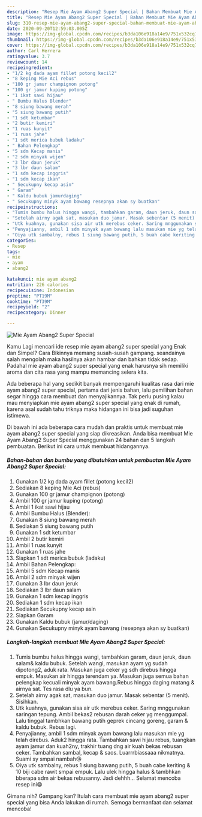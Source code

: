 ```yaml
---
description: "Resep Mie Ayam Abang2 Super Special | Bahan Membuat Mie Ayam Abang2 Super Special Yang Enak Dan Lezat"
title: "Resep Mie Ayam Abang2 Super Special | Bahan Membuat Mie Ayam Abang2 Super Special Yang Enak Dan Lezat"
slug: 310-resep-mie-ayam-abang2-super-special-bahan-membuat-mie-ayam-abang2-super-special-yang-enak-dan-lezat
date: 2020-09-20T12:59:03.005Z
image: https://img-global.cpcdn.com/recipes/b3da106e918a14e9/751x532cq70/mie-ayam-abang2-super-special-foto-resep-utama.jpg
thumbnail: https://img-global.cpcdn.com/recipes/b3da106e918a14e9/751x532cq70/mie-ayam-abang2-super-special-foto-resep-utama.jpg
cover: https://img-global.cpcdn.com/recipes/b3da106e918a14e9/751x532cq70/mie-ayam-abang2-super-special-foto-resep-utama.jpg
author: Carl Herrera
ratingvalue: 3.7
reviewcount: 14
recipeingredient:
- "1/2 kg dada ayam fillet potong kecil2"
- "8 keping Mie Aci rebus"
- "100 gr jamur champignon potong"
- "100 gr jamur kuping potong"
- "1 ikat sawi hijau"
- " Bumbu Halus Blender"
- "8 siung bawang merah"
- "5 siung bawang putih"
- "1 sdt ketumbar"
- "2 butir kemiri"
- "1 ruas kunyit"
- "1 ruas jahe"
- "1 sdt merica bubuk ladaku"
- " Bahan Pelengkap"
- "5 sdm Kecap manis"
- "2 sdm minyak wijen"
- "3 lbr daun jeruk"
- "3 lbr daun salam"
- "1 sdm kecap inggris"
- "1 sdm kecap ikan"
- " Secukupny kecap asin"
- " Garam"
- " Kaldu bubuk jamurdaging"
- " Secukupny minyk ayam bawang resepnya akan sy buatkan"
recipeinstructions:
- "Tumis bumbu halus hingga wangi, tambahkan garam, daun jeruk, daun salam&amp; kaldu bubuk. Setelah wangi, masukan ayam yg sudah dipotong2, aduk rata. Masukan juga ceker yg sdh direbus hingga empuk. Masukan air hingga terendam ya. Masukan juga semua bahan pelengkap kecuali minyak ayam bawang.Rebus hingga daging matang &amp; airnya sat. Tes rasa dlu ya bun."
- "Setelah airny agak sat, masukan duo jamur. Masak sebentar (5 menit). Sisihkan."
- "Utk kuahnya, gunakan sisa air utk merebus ceker. Saring mnggunakan saringan tepung. Ambil bekas2 rebusan darah ceker yg menggumpal. Lalu tinggal tambhkan bawang putih geprek cincang goreng, garam &amp; kaldu bubuk. Rebus lagi."
- "Penyajianny, ambil 1 sdm minyak ayam bawang lalu masukan mie yg telah direbus. Aduk2 hingga rata. Tambahkan sawi hijau rebus, tuangkan ayam jamur dan kuah2ny, trakhir tuang dng air kuah bekas rebusan ceker. Tambahkan sambal, kecap &amp; saos. Luarrrbiassaaa nikmatnya. Suami sy smpai nambah😘"
- "Oiya utk sambalny, rebus 1 siung bawang putih, 5 buah cabe keriting &amp; 10 biji cabe rawit smpai empuk. Lalu ulek hingga halus &amp; tambhkan bberapa sdm air bekas rebusanny. Jadi dehhh... Selamat mencoba resep ini😁"
categories:
- Resep
tags:
- mie
- ayam
- abang2

katakunci: mie ayam abang2 
nutrition: 226 calories
recipecuisine: Indonesian
preptime: "PT19M"
cooktime: "PT39M"
recipeyield: "2"
recipecategory: Dinner

---
```



![Mie Ayam Abang2 Super Special](https://img-global.cpcdn.com/recipes/b3da106e918a14e9/751x532cq70/mie-ayam-abang2-super-special-foto-resep-utama.jpg)

Kamu Lagi mencari ide resep mie ayam abang2 super special yang Enak dan Simpel? Cara Bikinnya memang susah-susah gampang. seandainya salah mengolah maka hasilnya akan hambar dan bahkan tidak sedap. Padahal mie ayam abang2 super special yang enak harusnya sih memiliki aroma dan cita rasa yang mampu memancing selera kita.



Ada beberapa hal yang sedikit banyak mempengaruhi kualitas rasa dari mie ayam abang2 super special, pertama dari jenis bahan, lalu pemilihan bahan segar hingga cara membuat dan menyajikannya. Tak perlu pusing kalau mau menyiapkan mie ayam abang2 super special yang enak di rumah, karena asal sudah tahu triknya maka hidangan ini bisa jadi suguhan istimewa.


Di bawah ini ada beberapa cara mudah dan praktis untuk membuat mie ayam abang2 super special yang siap dikreasikan. Anda bisa membuat Mie Ayam Abang2 Super Special menggunakan 24 bahan dan 5 langkah pembuatan. Berikut ini cara untuk membuat hidangannya.

<!--inarticleads1-->

##### Bahan-bahan dan bumbu yang dibutuhkan untuk pembuatan Mie Ayam Abang2 Super Special:

1. Gunakan 1/2 kg dada ayam fillet (potong kecil2)
1. Sediakan 8 keping Mie Aci (rebus)
1. Gunakan 100 gr jamur champignon (potong)
1. Ambil 100 gr jamur kuping (potong)
1. Ambil 1 ikat sawi hijau
1. Ambil  Bumbu Halus (Blender):
1. Gunakan 8 siung bawang merah
1. Sediakan 5 siung bawang putih
1. Gunakan 1 sdt ketumbar
1. Ambil 2 butir kemiri
1. Ambil 1 ruas kunyit
1. Gunakan 1 ruas jahe
1. Siapkan 1 sdt merica bubuk (ladaku)
1. Ambil  Bahan Pelengkap:
1. Ambil 5 sdm Kecap manis
1. Ambil 2 sdm minyak wijen
1. Gunakan 3 lbr daun jeruk
1. Sediakan 3 lbr daun salam
1. Gunakan 1 sdm kecap inggris
1. Sediakan 1 sdm kecap ikan
1. Sediakan  Secukupny kecap asin
1. Siapkan  Garam
1. Gunakan  Kaldu bubuk (jamur/daging)
1. Gunakan  Secukupny minyk ayam bawang (resepnya akan sy buatkan)




<!--inarticleads2-->

##### Langkah-langkah membuat Mie Ayam Abang2 Super Special:

1. Tumis bumbu halus hingga wangi, tambahkan garam, daun jeruk, daun salam&amp; kaldu bubuk. Setelah wangi, masukan ayam yg sudah dipotong2, aduk rata. Masukan juga ceker yg sdh direbus hingga empuk. Masukan air hingga terendam ya. Masukan juga semua bahan pelengkap kecuali minyak ayam bawang.Rebus hingga daging matang &amp; airnya sat. Tes rasa dlu ya bun.
1. Setelah airny agak sat, masukan duo jamur. Masak sebentar (5 menit). Sisihkan.
1. Utk kuahnya, gunakan sisa air utk merebus ceker. Saring mnggunakan saringan tepung. Ambil bekas2 rebusan darah ceker yg menggumpal. Lalu tinggal tambhkan bawang putih geprek cincang goreng, garam &amp; kaldu bubuk. Rebus lagi.
1. Penyajianny, ambil 1 sdm minyak ayam bawang lalu masukan mie yg telah direbus. Aduk2 hingga rata. Tambahkan sawi hijau rebus, tuangkan ayam jamur dan kuah2ny, trakhir tuang dng air kuah bekas rebusan ceker. Tambahkan sambal, kecap &amp; saos. Luarrrbiassaaa nikmatnya. Suami sy smpai nambah😘
1. Oiya utk sambalny, rebus 1 siung bawang putih, 5 buah cabe keriting &amp; 10 biji cabe rawit smpai empuk. Lalu ulek hingga halus &amp; tambhkan bberapa sdm air bekas rebusanny. Jadi dehhh... Selamat mencoba resep ini😁




Gimana nih? Gampang kan? Itulah cara membuat mie ayam abang2 super special yang bisa Anda lakukan di rumah. Semoga bermanfaat dan selamat mencoba!
